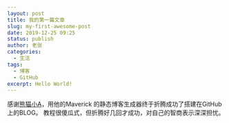 ```yaml
---
layout: post
title: 我的第一篇文章
slug: my-first-awesome-post
date: 2019-12-25 09:25
status: publish
author: 老张
categories: 
  - 生活
tags: 
  - 博客
  - GitHub
excerpt: Hello World!
---
```

感谢[熊猫小A](https://blog.imalan.cn/)，用他的Maverick 的静态博客生成器终于折腾成功了搭建在GitHub上的BLOG。
教程很傻瓜式，但折腾好几回才成功，对自己的智商表示深深担忧。
